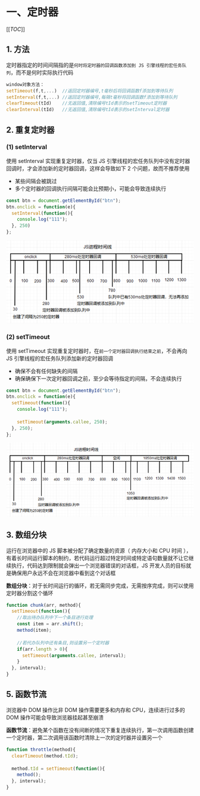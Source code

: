 # 一、定时器

[[_TOC_]]

## 1. 方法

定时器指定的时间间隔指的是`何时将定时器的回调函数添加到 JS 引擎线程的宏任务队列`，而不是何时实际执行代码

```js
window对象方法：
setTimeout(f,t,...)  //返回定时器编号,t毫秒后将回调函数f添加到等待队列
setInterval(f,t,...) //返回定时器编号,每隔t毫秒将回调函数f添加到等待队列
clearTimeout(tId)    //无返回值,清除编号tId表示的setTimeout定时器
clearInterval(tId)   //无返回值,清除编号tId表示的setInterval定时器
```

## 2. 重复定时器

### (1) setInterval

使用 setInterval 实现重复定时器，仅当 JS 引擎线程的宏任务队列中没有定时器回调时，才会添加新的定时器回调，这样会导致如下 2 个问题，故而不推荐使用

* 某些间隔会被跳过
* 多个定时器的回调执行间隔可能会比预期小，可能会导致连续执行

```js
const btn = document.getElementById("btn");
btn.onclick = function(e){
  setInterval(function(){
    console.log("111");
  }, 250)
};
```

![setInterval](https://github.com/yuyuyuzhang/Blog/blob/master/images/JS/%E5%87%BD%E6%95%B0/setInterval.png)

### (2) setTimeout

使用 setTimeout 实现重复定时器时，在`前一个定时器回调执行结束之前`，不会再向 JS 引擎线程的宏任务队列添加新的定时器回调

* 确保不会有任何缺失的间隔
* 确保确保下一次定时器回调之前，至少会等待指定的间隔，不会连续执行

```js
const btn = document.getElementById("btn");
btn.onclick = function(e){
  setTimeout(function(){
    console.log("111");

    setTimeout(arguments.callee, 250);
  }, 250);
};
```

![setTimeout](https://github.com/yuyuyuzhang/Blog/blob/master/images/JS/%E5%87%BD%E6%95%B0/setTimeout.png)

## 3. 数组分块

运行在浏览器中的 JS 脚本被分配了确定数量的资源（ 内存大小和 CPU 时间 ），有着长时间运行脚本的制约，若代码运行超过特定时间或特定语句数量就不让它继续执行，代码达到限制就会弹出一个浏览器错误的对话框，JS 开发人员的目标就是确保用户永远不会在浏览器中看到这个对话框

**数组分块**：对于长时间运行的循环，若无需同步完成，无需按序完成，则可以使用定时器分割这个循环

```js
function chunk(arr, method){
  setTimeout(function(){
    //取出待办队列中下一个条目进行处理
    const item = arr.shift();
    method(item);

    //若代办队列中还有条目,则设置另一个定时器
    if(arr.length > 0){
      setTimeout(arguments.callee, interval);
    }
  }, interval);
}
```

## 5. 函数节流

浏览器中 DOM 操作比非 DOM 操作需要更多和内存和 CPU，连续进行过多的 DOM 操作可能会导致浏览器挂起甚至崩溃

**函数节流**：避免某个函数在没有间断的情况下重复连续执行，第一次调用函数创建一个定时器，第二次调用该函数时清除上一次的定时器并设置另一个

```js
function throttle(method){
  clearTimeout(method.tId);

  method.tId = setTimeout(function(){
    method();
  }, interval);
}
```
